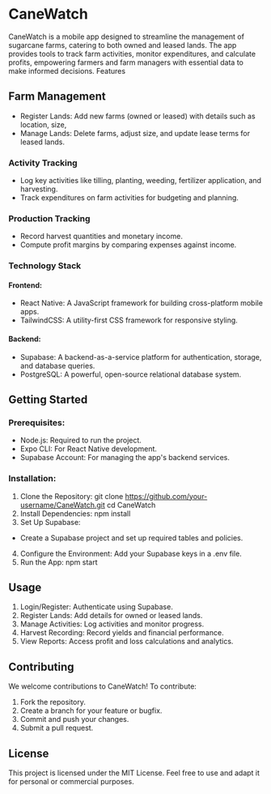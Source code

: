 # **CaneWatch**
CaneWatch is a mobile app designed to streamline the management of sugarcane farms, catering to
both owned and leased lands.
The app provides tools to track farm activities, monitor expenditures, and calculate profits,
empowering farmers and farm managers with essential data to make informed decisions.
Features
## **Farm Management**
- Register Lands: Add new farms (owned or leased) with details such as location, size,
- Manage Lands: Delete farms, adjust size, and update lease terms for leased lands.
### **Activity Tracking**
- Log key activities like tilling, planting, weeding, fertilizer application, and harvesting.
- Track expenditures on farm activities for budgeting and planning.
### **Production Tracking**
- Record harvest quantities and monetary income.
- Compute profit margins by comparing expenses against income.
### **Technology Stack**
#### **Frontend:**
- React Native: A JavaScript framework for building cross-platform mobile apps.
- TailwindCSS: A utility-first CSS framework for responsive styling.
#### **Backend:**
- Supabase: A backend-as-a-service platform for authentication, storage, and database queries.
- PostgreSQL: A powerful, open-source relational database system.
## **Getting Started**
### **Prerequisites:**
- Node.js: Required to run the project.
- Expo CLI: For React Native development.
- Supabase Account: For managing the app's backend services.
### **Installation:**
1. Clone the Repository:
git clone https://github.com/your-username/CaneWatch.git
cd CaneWatch
2. Install Dependencies:
npm install
3. Set Up Supabase:
- Create a Supabase project and set up required tables and policies.
4. Configure the Environment:
Add your Supabase keys in a .env file.
5. Run the App:
npm start
## **Usage**
1. Login/Register: Authenticate using Supabase.
2. Register Lands: Add details for owned or leased lands.
3. Manage Activities: Log activities and monitor progress.
4. Harvest Recording: Record yields and financial performance.
5. View Reports: Access profit and loss calculations and analytics.
## **Contributing**
We welcome contributions to CaneWatch! To contribute:
1. Fork the repository.
2. Create a branch for your feature or bugfix.
3. Commit and push your changes.
4. Submit a pull request.
## **License**
This project is licensed under the MIT License. Feel free to use and adapt it for
personal or commercial purposes.
